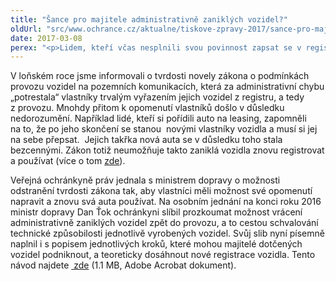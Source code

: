 ```yaml
---
title: "Šance pro majitele administrativně zaniklých vozidel?"
oldUrl: "src/www.ochrance.cz/aktualne/tiskove-zpravy-2017/sance-pro-majitele-administrativne-zaniklych-vozidel"
date: 2017-03-08
perex: "<p>Lidem, kteří včas nesplnili svou povinnost zapsat se v registru silničních vozidel jako vlastníci a o svá auta tak úředně přišli, svitla nová naděje. Ministr dopravy přislíbil veřejné ochránkyni práv individuálně prozkoumat možnost „vrácení“ jednotlivých vozidel zpět do provozu.</p>"
---
```


<!-- imported from the old website -->

<p>V loňském roce jsme informovali o tvrdosti novely zákona o podmínkách provozu vozidel na pozemních komunikacích, která za administrativní chybu „potrestala“ vlastníky trvalým vyřazením jejich vozidel z registru, a tedy z provozu. Mnohdy přitom k opomenutí vlastníků došlo v důsledku nedorozumění. Například lidé, kteří si pořídili auto na leasing, zapomněli na to, že po jeho skončení se stanou  novými vlastníky vozidla a musí si jej na sebe přepsat.  Jejich takřka nová auta se v důsledku toho stala bezcennými. Zákon totiž neumožňuje takto zaniklá vozidla znovu registrovat a používat (více o tom <a href="http://www.ochrance.cz/aktualne/tiskove-zpravy-2016/neprihlasili-auto-vcas-prisli-o-nej/" target="_blank">zde</a>).</p><p> Veřejná ochránkyně práv jednala s ministrem dopravy o možnosti odstranění tvrdosti zákona tak, aby vlastníci měli možnost své opomenutí napravit a znovu svá auta používat. Na osobním jednání na konci roku 2016 ministr dopravy Dan Ťok ochránkyni slíbil prozkoumat možnost vrácení administrativně zaniklých vozidel zpět do provozu, a to cestou schvalování technické způsobilosti jednotlivě vyrobených vozidel. Svůj slib nyní písemně naplnil i s popisem jednotlivých kroků, které mohou majitelé dotčených vozidel podniknout, a teoreticky dosáhnout nové registrace vozidla. Tento návod najdete <a title="Otevření do nového okna" href="https://www.ochrance.cz/fileadmin/user_upload/Ostatni_dokumenty/MD_Zanik_technicke_zpusobilosti_vozidla.pdf" target="_blank"><img alt="" src="https://www.ochrance.cz/typo3/ext/od_linkdesc/icons/pdf.gif" class="od_linkdesc_icon" /> zde</a> (1.1 MB, Adobe Acrobat dokument).</p>
